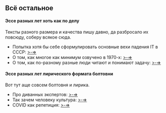 ## Всё остальное

#### Эссе разных лет хоть как по делу

Тексты разного размера и качества пишу давно, да разбросало их повсюду, соберу всякое сюда.

* Попытка хотя бы себе сформулировать основные вехи падения IT в СССР: [>-=>](articles/it_ussr.md)
* О том, как многое как минимум озвучено в 1970-х:  [>-=>](articles/rodom_iz_70h.md)
* О том, как по-разному разные люди читают и понимают задачу:  [>-=>](articles/liudi_zadachi.md)

#### Эссе разных лет лирического формата болтовни

Вот тут аще совсем болтовня и лирика.

* Про диванных экспертов: [>-=>](articles/divan.md)
* Так зачем человеку культура: [>-=>](articles/kultura.md)
* COVID как репетиция: [>-=>](articles/covid.md)

